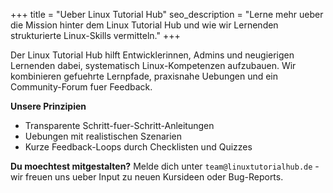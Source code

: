 +++
title = "Ueber Linux Tutorial Hub"
seo_description = "Lerne mehr ueber die Mission hinter dem Linux Tutorial Hub und wie wir Lernenden strukturierte Linux-Skills vermitteln."
+++

Der Linux Tutorial Hub hilft Entwicklerinnen, Admins und neugierigen Lernenden dabei, systematisch Linux-Kompetenzen aufzubauen. Wir kombinieren gefuehrte Lernpfade, praxisnahe Uebungen und ein Community-Forum fuer Feedback.

**Unsere Prinzipien**
- Transparente Schritt-fuer-Schritt-Anleitungen
- Uebungen mit realistischen Szenarien
- Kurze Feedback-Loops durch Checklisten und Quizzes

**Du moechtest mitgestalten?**
Melde dich unter `team@linuxtutorialhub.de` - wir freuen uns ueber Input zu neuen Kursideen oder Bug-Reports.

